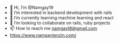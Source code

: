 - 👋 Hi, I’m @Namgay19
- 👀 I’m interested in backend development with rails
- 🌱 I’m currently learning machine learning and react
- 💞️ I’m looking to collaborate on rails, ruby projects 
- 📫 How to reach me namgayt8@gmail.com 
- https://www.namgaytenzin.com/
<!---
Namgay19/Namgay19 is a ✨ special ✨ repository because its `README.md` (this file) appears on your GitHub profile.
You can click the Preview link to take a look at your changes.
--->

